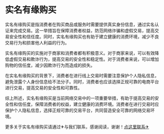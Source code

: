 # 实名有缘购买

实名有缘购买是指消费者在购买商品或服务时需要提供真实身份信息，通过实名认证来完成交易。这一举措旨在保障消费者权益，防范网络诈骗和虚假交易，提高交易安全性和信任度。同时，实名有缘购买也有助于建立健康的消费环境，减少不良交易行为和损害他人利益的行为。

实名有缘购买的实施对于商家和消费者都有积极意义。对于商家来说，可以有效降低虚假交易和欺诈行为，提高交易的安全性和稳定性。对于消费者来说，可以增加购物的信任度，减少因欺诈行为而造成的损失。

在实名有缘购买的背景下，消费者在进行线上交易时需要注意保护个人隐私信息，避免泄露个人身份信息给不法分子。同时，消费者也应该选择正规可靠的电商平台进行交易，提高交易的安全性和可靠性。

综上所述，实名有缘购买是当前网络交易中的一项重要举措，有助于提高交易的安全性和信任度，保障消费者的权益，建立健康的消费环境。消费者在进行交易时应保护个人隐私信息，选择正规可靠的交易平台，共同营造安全可靠的网络交易环境。

更多关于实名有缘购买请通过✈与我们联系，感谢阅读，谢谢！[点这里联系✈](https://add.k02.cc)